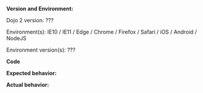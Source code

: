 <!--
Thank you for contributing to Dojo 2.

Our issue tracker is for bugs for Dojo 2.

Please make sure you have read our Contributing Guidelines
available at: https://github.com/dojo/meta/blob/master/CONTRIBUTING.md

For general questions and discussion, please use the #dojo channel on
IRC, or submit a question on StackOverflow.

Before logging new issues, please search for similar existing issues.

For items you believe to be defects, please provide the following information:
-->

**Version and Environment:**

Dojo 2 version: ???

Environment(s): IE10 / IE11 / Edge / Chrome / Firefox / Safari / iOS / Android / NodeJS

Environment version(s): ???

**Code**

<!-- a self contained example of code that demonstrates the issue -->

**Expected behavior:**

<!-- What did you expect to happen -->

**Actual behavior:**

<!-- What was the actual behavior? -->
